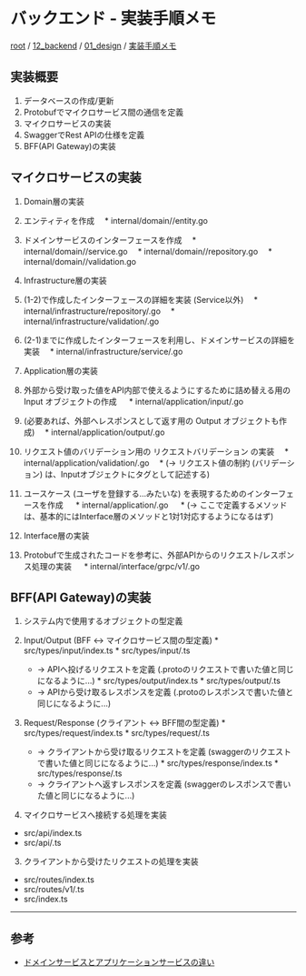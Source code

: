 # バックエンド - 実装手順メモ

[root](./../../../README.md) 
/ [12_backend](./../README.md) 
/ [01_design](./README.md) 
/ [実装手順メモ](./implementation-procedure.md)

## 実装概要

1. データベースの作成/更新
2. Protobufでマイクロサービス間の通信を定義
3. マイクロサービスの実装
4. SwaggerでRest APIの仕様を定義
5. BFF(API Gateway)の実装

## マイクロサービスの実装

1. Domain層の実装 
  1. エンティティを作成
    　* internal/domain/<domain>/entity.go
  2. ドメインサービスのインターフェースを作成
    　* internal/domain/<domain>/service.go
    　* internal/domain/<domain>/repository.go
    　* internal/domain/<domain>/validation.go

2. Infrastructure層の実装
  1. (1-2)で作成したインターフェースの詳細を実装 (Service以外)
    　* internal/infrastructure/repository/<domain>.go
    　* internal/infrastructure/validation/<domain>.go
  2. (2-1)までに作成したインターフェースを利用し、ドメインサービスの詳細を実装
    　* internal/infrastructure/service/<domain>.go

3. Application層の実装
  1. 外部から受け取った値をAPI内部で使えるようにするために詰め替える用の Input オブジェクトの作成
  　  * internal/application/input/<domain>.go
  2. (必要あれば、外部へレスポンスとして返す用の Output オブジェクトも作成)
    　* internal/application/output/<domain>.go
  3. リクエスト値のバリデーション用の リクエストバリデーション の実装
    　* internal/application/validation/<domain>.go
    　* (-> リクエスト値の制約 (バリデーション) は、Inputオブジェクトにタグとして記述する)
  4. ユースケース (ユーザを登録する...みたいな) を表現するためのインターフェースを作成
   　 * internal/application/<domain>.go
   　 * (-> ここで定義するメソッドは、基本的にはInterface層のメソッドと1対1対応するようになるはず)

4. Interface層の実装
  1. Protobufで生成されたコードを参考に、外部APIからのリクエスト/レスポンス処理の実装
   　 * internal/interface/grpc/v1/<domain>.go

## BFF(API Gateway)の実装

1. システム内で使用するオブジェクトの型定義
  1. Input/Output (BFF <-> マイクロサービス間の型定義)
    * src/types/input/index.ts
    * src/types/input/<domain>.ts
      * -> APIへ投げるリクエストを定義 (.protoのリクエストで書いた値と同じになるように...)
    * src/types/output/index.ts
    * src/types/output/<domain>.ts
      * -> APIから受け取るレスポンスを定義 (.protoのレスポンスで書いた値と同じになるように...)
  2. Request/Response (クライアント <-> BFF間の型定義)
    * src/types/request/index.ts
    * src/types/request/<domain>.ts
      * -> クライアントから受け取るリクエストを定義 (swaggerのリクエストで書いた値と同じになるように...)
    * src/types/response/index.ts
    * src/types/response/<domain>.ts
      * -> クライアントへ返すレスポンスを定義 (swaggerのレスポンスで書いた値と同じになるように...)

2. マイクロサービスへ接続する処理を実装
  * src/api/index.ts
  * src/api/<domain>.ts

3. クライアントから受けたリクエストの処理を実装
  * src/routes/index.ts
  * src/routes/v1/<domain>.ts
  * src/index.ts

---

## 参考

* [ドメインサービスとアプリケーションサービスの違い](https://codezine.jp/article/detail/10318)
